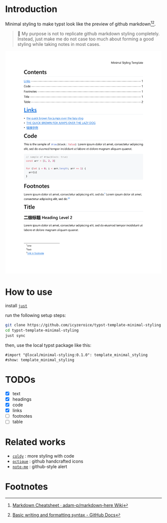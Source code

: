# Introduction

Minimal styling to make typst look like the preview of github markdown[^1][^2].

> 🎯 My purpose is not to replicate github markdown styling completely. Instead, just make me do not case too much about forming a good styling while taking notes in most cases.

![preview](thumbnail.png)

# How to use
install [`just`](https://github.com/casey/just)

run the following setup steps:
```sh
git clone https://github.com/icyzeroice/typst-template-minimal-styling
cd typst-template-minimal-styling
just sync
```

then, use the local typst package like this:
```typst
#import "@local/minimal-styling:0.1.0": template_minimal_styling
#show: template_minimal_styling
```

# TODOs

- [x] text
- [x] headings
- [x] code
- [x] links
- [ ] footnotes
- [ ] table

# Related works

- [`coldy`](https://typst.app/universe/package/codly) : more styling with code
- [`octique`](https://typst.app/universe/package/octique) : github handcrafted icons
- [`note-me`](https://typst.app/universe/package/note-me) : github-style alert

# Footnotes

[^1]: [Markdown Cheatsheet · adam-p/markdown-here Wiki](https://github.com/adam-p/markdown-here/wiki/Markdown-Cheatsheet)

[^2]: [Basic writing and formatting syntax - GitHub Docs](https://docs.github.com/en/get-started/writing-on-github/getting-started-with-writing-and-formatting-on-github/basic-writing-and-formatting-syntax)
